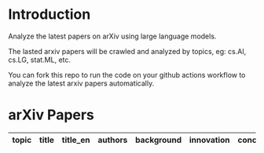 # Introduction
Analyze the latest papers on arXiv using large language models.

The lasted arxiv papers will be crawled and analyzed by topics, eg: cs.AI, cs.LG, stat.ML, etc.

You can fork this repo to run the code on your github actions workflow to analyze the latest arxiv papers automatically.

# arXiv Papers

| topic | title | title_en | authors | background | innovation | conclusion |
| :---: | :---: | :---: | :---: | :---: | :---: | :---: |


